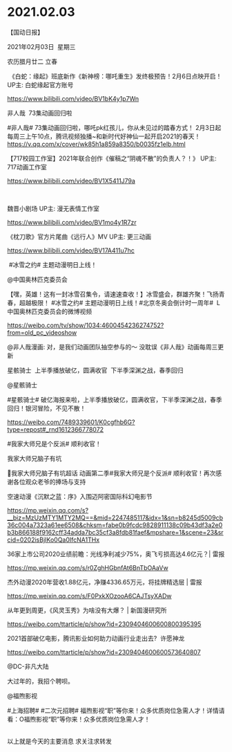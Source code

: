 ﻿#  2021.02.03



【国动日报】


2021年02月03日  星期三


农历腊月廿二 立春


 《白蛇：缘起》班底新作《新神榜：哪吒重生》发终极预告！2月6日点映开启！ UP主: 白蛇缘起官方账号

https://www.bilibili.com/video/BV1bK4y1p7Wn




非人哉  73集动画回归啦

#非人哉# 73集动画回归啦，哪吒pk红孩儿，你从未见过的踏春方式！
2月3日起每周三上午10点，腾讯视频独播~和新时代好神仙一起开启2021的春天！
https://v.qq.com/x/cover/wk85h1a859a8350/b0035fz1elb.html




【717校园工作室】2021年联合创作《催稿之“阴魂不散”的负责人？！》 UP主: 717动画工作室


https://www.bilibili.com/video/BV1X5411J79a

 

魏晋小剧场 UP主: 漫无表情工作室

https://www.bilibili.com/video/BV1mo4y1R7zr




《枕刀歌》官方片尾曲《远行人》MV UP主: 更三动画

https://www.bilibili.com/video/BV17A411u7hc




 #冰雪之约# 主题动漫明日上线！                                                   


@中国奥林匹克委员会                            

【嘿，英雄！这有一封冰雪召集令，请速速查收！】冰雪盛会，群雄齐聚！飞扬青春，超越极限！ #冰雪之约# 主题动漫明日上线！#北京冬奥会倒计时一周年#  L中国奥林匹克委员会的微博视频                             

https://weibo.com/tv/show/1034:4600454236274752?from=old_pc_videoshow

@非人哉漫画: 对，是我们动画团队抽空参与的～ 没耽误《非人哉》动画每周三更新

星骸骑士  上半季播放破亿，圆满收官  下半季深渊之战，春季回归

@星骸骑士 


#星骸骑士# 破亿海报来啦，上半季播放破亿，圆满收官，下半季深渊之战，春季回归！银河冒险，不见不散！

https://weibo.com/7489339601/K0cgfhb6G?type=repost#_rnd1612366778072








#我家大师兄是个反派# 顺利收官！

我家大师兄脑子有坑                    


我家大师兄脑子有坑超话 动画第二季#我家大师兄是个反派# 顺利收官！再次感谢各位观众老爷的捧场与支持




空速动漫《沉默之蓝：序》入围迈阿密国际科幻电影节

https://mp.weixin.qq.com/s?__biz=MzUzMTY1MTY2MQ==&mid=2247485117&idx=1&sn=b8245d5009cb36c004a7323a61ee6508&chksm=fabe0b9fcdc9828911138c09b43df3a2e0b3b866188f9162cff34adda7bc35cf3a8fdb81faef&mpshare=1&scene=23&srcid=0202isBjIKo0Qa0IfcNA1THx


36家上市公司2020业绩前瞻：光线净利减少75%，奥飞亏损高达4.6亿元？| 雷报

https://mp.weixin.qq.com/s/r0ZghHGbnfAt6BnTbOAaVw

杰外动漫2020年营收1.88亿元，净赚4336.65万元，将挂牌精选层 | 雷报

https://mp.weixin.qq.com/s/F0PxkXOzooA6CAJTsyXADw

从年更到周更，《风灵玉秀》为啥没有大爆？ | 新国漫研究所

https://weibo.com/ttarticle/p/show?id=2309404600600800395395


2021首部破亿电影，腾讯影业如何助力动画行业走出去? 
许愿神龙

https://weibo.com/ttarticle/p/show?id=2309404600600573640807

@DC-非凡大陆                            

大过年的，我招个聘呗。







@福煦影视                            

#上海招聘# #二次元招聘# 福煦影视“职”等你来！众多优质岗位急需人才！详情请看：O福煦影视“职”等你来！众多优质岗位急需人才！                                                            










以上就是今天的主要消息
求关注求转发
















